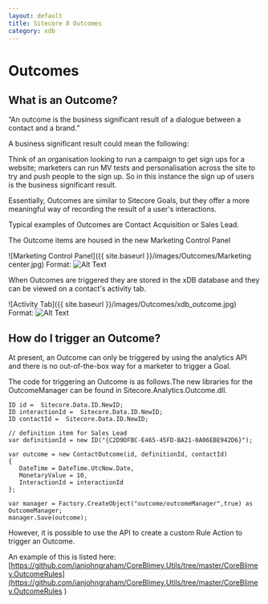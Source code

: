 ```yaml
---
layout: default
title: Sitecore 8 Outcomes
category: xdb
---
```


# Outcomes

## What is an Outcome?

“An outcome is the business significant result of a dialogue between a contact and a brand.”

A business significant result could mean the following:

Think of an organisation looking to run a campaign to get sign ups for a website; marketers can run MV tests and personalisation across the site to try and push people to the sign up. 
So in this instance the sign up of users is the business significant result.

Essentially, Outcomes are similar to Sitecore Goals, but they offer a more meaningful way of recording the result of a user's interactions.

Typical examples of Outcomes are Contact Acquisition or Sales Lead.

The Outcome items are housed in the new Marketing Control Panel 

![Marketing Control Panel]({{ site.baseurl }}/images/Outcomes/Marketing center.jpg)
Format: ![Alt Text](url)

When Outcomes are triggered they are stored in the xDB database and they can be viewed on a contact's activity tab.

![Activity Tab]({{ site.baseurl }}/images/Outcomes/xdb_outcome.jpg)
Format: ![Alt Text](url)

## How do I trigger an Outcome?

At present, an Outcome can only be triggered by using the analytics API and there is no out-of-the-box way for a marketer to trigger a Goal.

The code for triggering an Outcome is as follows.The new libraries for the OutcomeManager can be found in Sitecore.Analytics.Outcome.dll.

	ID id =  Sitecore.Data.ID.NewID;
	ID interactionId =  Sitecore.Data.ID.NewID;
	ID contactId =  Sitecore.Data.ID.NewID;
	 
	// definition item for Sales Lead
	var definitionId = new ID("{C2D9DFBC-E465-45FD-BA21-0A06EBE942D6}");
	 
	var outcome = new ContactOutcome(id, definitionId, contactId)
	{
	   DateTime = DateTime.UtcNow.Date,
	   MonetaryValue = 10,
	   InteractionId = interactionId
	};
	 
	var manager = Factory.CreateObject("outcome/outcomeManager",true) as OutcomeManager;
	manager.Save(outcome);

However, it is possible to use the API to create a custom Rule Action to trigger an Outcome.

An example of this is listed here: [https://github.com/ianjohngraham/CoreBlimey.Utils/tree/master/CoreBlimey.OutcomeRules](https://github.com/ianjohngraham/CoreBlimey.Utils/tree/master/CoreBlimey.OutcomeRules
)


